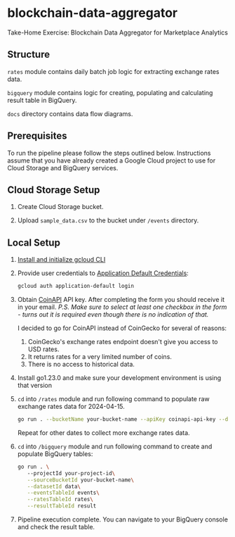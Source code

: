 # blockchain-data-aggregator

Take-Home Exercise: Blockchain Data Aggregator for Marketplace Analytics

## Structure

`rates` module contains daily batch job logic for extracting exchange rates data.

`bigquery` module contains logic for creating, populating and calculating result table in BigQuery.

`docs` directory contains data flow diagrams.

## Prerequisites

To run the pipeline please follow the steps outlined below. 
Instructions assume that you have already created a Google Cloud project to use for Cloud Storage and BigQuery services.

## Cloud Storage Setup

1. Create Cloud Storage bucket.

2. Upload `sample_data.csv` to the bucket under `/events` directory.

## Local Setup

1. [Install and initialize gcloud CLI](https://cloud.google.com/sdk/docs/install)

2. Provide user credentials to [Application Default Credentials](https://cloud.google.com/docs/authentication/application-default-credentials#personal):
   ```bash
   gcloud auth application-default login
   ```

3. Obtain [CoinAPI](https://www.coinapi.io/get-free-api-key?email=) API key. After completing the form you should receive it in your email.
   _P.S. Make sure to select at least one checkbox in the form - turns out it is required even though there is no indication of that._

   I decided to go for CoinAPI instead of CoinGecko for several of reasons: 
   1. CoinGecko's exchange rates endpoint doesn't give you access to USD rates.
   2. It returns rates for a very limited number of coins.
   3. There is no access to historical data.

4. Install go1.23.0 and make sure your development environment is using that version

5. `cd` into `/rates` module and run following command to populate raw exchange rates data for 2024-04-15. 
   ```bash
   go run . --bucketName your-bucket-name --apiKey coinapi-api-key --date 2024-04-15
   ```
   Repeat for other dates to collect more exchange rates data.

6. `cd` into `/bigquery` module and run following command to create and populate BigQuery tables:
   ```bash
   go run . \                                                                                   
      --projectId your-project-id\
      --sourceBucketId your-bucket-name\
      --datasetId data\
      --eventsTableId events\
      --ratesTableId rates\
      --resultTableId result
   ```

7. Pipeline execution complete. You can navigate to your BigQuery console and check the result table.
